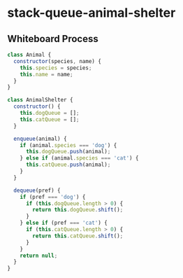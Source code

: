 # stack-queue-animal-shelter
<!-- Description of the challenge -->


## Whiteboard Process
<!-- Embedded whiteboard image -->
``` javascript 
class Animal {
  constructor(species, name) {
    this.species = species;
    this.name = name;
  }
}

class AnimalShelter {
  constructor() {
    this.dogQueue = [];
    this.catQueue = [];
  }

  enqueue(animal) {
    if (animal.species === 'dog') {
      this.dogQueue.push(animal);
    } else if (animal.species === 'cat') {
      this.catQueue.push(animal);
    }
  }

  dequeue(pref) {
    if (pref === 'dog') {
      if (this.dogQueue.length > 0) {
        return this.dogQueue.shift();
      }
    } else if (pref === 'cat') {
      if (this.catQueue.length > 0) {
        return this.catQueue.shift();
      }
    }
    return null;
  }
}

```
